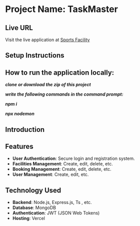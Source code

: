 # Project Name: TaskMaster

## Live URL
Visit the live application at [Sports Facility ](https://ph-l2-a3.vercel.app/)

## Setup Instructions

## How to run the application locally:

***clone or download the zip of this project***


***write the following commands in the command prompt:***


**_npm i_**


**_npx nodemon_**



## Introduction


## Features
- **User Authentication**: Secure login and registration system.
- **Facilities Management**: Create, edit, delete, etc.
- **Booking Management**: Create, edit, delete, etc.
- **User Management**: Create, edit, etc.


## Technology Used
- **Backend**: Node.js, Express.js, Ts , etc.
- **Database**: MongoDB
- **Authentication**: JWT (JSON Web Tokens)
- **Hosting**: Vercel




